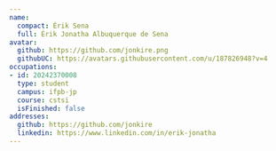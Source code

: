 ```yaml
---
name:
  compact: Érik Sena
  full: Érik Jonatha Albuquerque de Sena
avatar:
  github: https://github.com/jonkire.png
  githubUC: https://avatars.githubusercontent.com/u/187826948?v=4
occupations:
- id: 20242370008
  type: student
  campus: ifpb-jp
  course: cstsi
  isFinished: false
addresses:
  github: https://github.com/jonkire
  linkedin: https://www.linkedin.com/in/erik-jonatha
---
```

